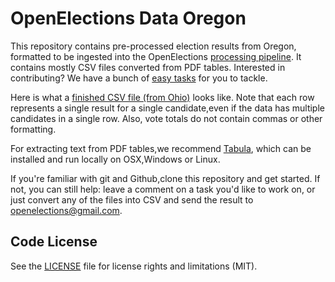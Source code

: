 # OpenElections Data Oregon

This repository contains pre-processed election results from Oregon, formatted to be ingested into the OpenElections [processing pipeline](http://docs.openelections.net/guide/). It contains mostly CSV files converted from PDF tables. Interested in contributing? We have a bunch of [easy tasks](https://github.com/openelections/openelections-data-or/labels/easy%20task) for you to tackle.

Here is what a [finished CSV file (from Ohio)](https://github.com/openelections/openelections-data-oh/blob/master/2000/20001107__oh__general__president.csv) looks like. Note that each row represents a single result for a single candidate,even if the data has multiple candidates in a single row. Also, vote totals do not contain commas or other formatting.

For extracting text from PDF tables,we recommend [Tabula](http://tabula.technology/), which can be installed and run locally on OSX,Windows or Linux.

If you're familiar with git and Github,clone this repository and get started. If not, you can still help: leave a comment on a task you'd like to work on, or just convert any of the files into CSV and send the result to openelections@gmail.com.

## Code License

See the [LICENSE](LICENSE.md) file for license rights and limitations (MIT).
